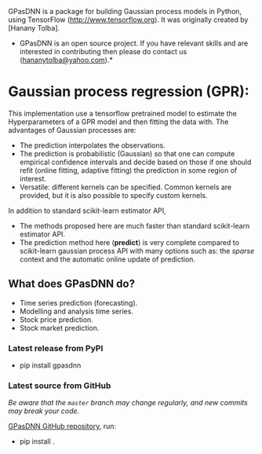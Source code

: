 
<!-- ![alt text](http://url/to/img.png)
 -->


GPasDNN is a package for building Gaussian process models in Python, using TensorFlow (http://www.tensorflow.org).
It was originally created by [Hanany Tolba].
 
 * GPasDNN is an open source project. If you have relevant skills and are interested in contributing then please do contact us (hananytolba@yahoo.com).*

Gaussian process regression (GPR):
=====================================
This implementation use a tensorflow pretrained model to estimate the Hyperparameters of a GPR model and then fitting the data with.
The advantages of Gaussian processes are:

* The prediction interpolates the observations.
* The prediction is probabilistic (Gaussian) so that one can compute empirical confidence intervals and decide based on those if one should refit (online fitting, adaptive fitting) the prediction in some region of interest.
* Versatile: different kernels can be specified. Common kernels are provided, but it is also possible to specify custom kernels.

In addition to standard scikit-learn estimator API,
* The methods proposed here are much faster than standard scikit-learn estimator API.
* The prediction method here (**predict**) is very complete compared to scikit-learn gaussian process API with many options such as:
the *sparse* context and the automatic online update of prediction.

   


## What does GPasDNN do?

* Time series prediction (forecasting).
* Modelling and analysis time series.
* Stock price prediction.
* Stock market prediction.

### Latest release from PyPI

* pip install gpasdnn

### Latest source from GitHub

*Be aware that the `master` branch may change regularly, and new commits may break your code.*

[GPasDNN GitHub repository](https://github.com/HananyTolba/Gaussian-process-as-deep-neural-network.git), run:
* pip install .

